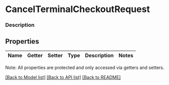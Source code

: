 # CancelTerminalCheckoutRequest

### Description



## Properties
Name | Getter | Setter | Type | Description | Notes
------------ | ------------- | ------------- | ------------- | ------------- | -------------

Note: All properties are protected and only accessed via getters and setters.

[[Back to Model list]](../../README.md#documentation-for-models) [[Back to API list]](../../README.md#documentation-for-api-endpoints) [[Back to README]](../../README.md)

